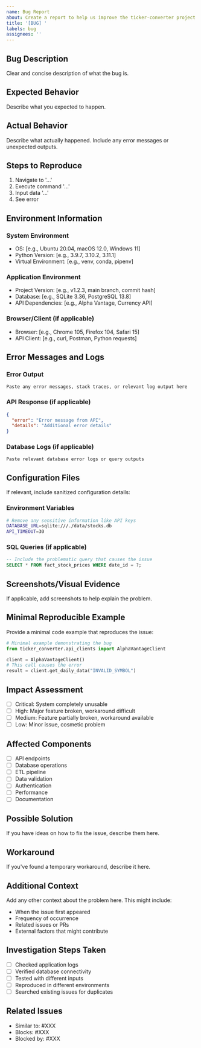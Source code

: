 ```yaml
---
name: Bug Report
about: Create a report to help us improve the ticker-converter project
title: '[BUG] '
labels: bug
assignees: ''
---
```


## Bug Description
Clear and concise description of what the bug is.

## Expected Behavior
Describe what you expected to happen.

## Actual Behavior
Describe what actually happened. Include any error messages or unexpected outputs.

## Steps to Reproduce
1. Navigate to '...'
2. Execute command '...'
3. Input data '...'
4. See error

## Environment Information

### System Environment
- OS: [e.g., Ubuntu 20.04, macOS 12.0, Windows 11]
- Python Version: [e.g., 3.9.7, 3.10.2, 3.11.1]
- Virtual Environment: [e.g., venv, conda, pipenv]

### Application Environment
- Project Version: [e.g., v1.2.3, main branch, commit hash]
- Database: [e.g., SQLite 3.36, PostgreSQL 13.8]
- API Dependencies: [e.g., Alpha Vantage, Currency API]

### Browser/Client (if applicable)
- Browser: [e.g., Chrome 105, Firefox 104, Safari 15]
- API Client: [e.g., curl, Postman, Python requests]

## Error Messages and Logs

### Error Output
```
Paste any error messages, stack traces, or relevant log output here
```

### API Response (if applicable)
```json
{
  "error": "Error message from API",
  "details": "Additional error details"
}
```

### Database Logs (if applicable)
```
Paste relevant database error logs or query outputs
```

## Configuration Files
If relevant, include sanitized configuration details:

### Environment Variables
```bash
# Remove any sensitive information like API keys
DATABASE_URL=sqlite:///./data/stocks.db
API_TIMEOUT=30
```

### SQL Queries (if applicable)
```sql
-- Include the problematic query that causes the issue
SELECT * FROM fact_stock_prices WHERE date_id = ?;
```

## Screenshots/Visual Evidence
If applicable, add screenshots to help explain the problem.

## Minimal Reproducible Example
Provide a minimal code example that reproduces the issue:

```python
# Minimal example demonstrating the bug
from ticker_converter.api_clients import AlphaVantageClient

client = AlphaVantageClient()
# This call causes the error
result = client.get_daily_data("INVALID_SYMBOL")
```

## Impact Assessment
- [ ] Critical: System completely unusable
- [ ] High: Major feature broken, workaround difficult
- [ ] Medium: Feature partially broken, workaround available
- [ ] Low: Minor issue, cosmetic problem

## Affected Components
- [ ] API endpoints
- [ ] Database operations
- [ ] ETL pipeline
- [ ] Data validation
- [ ] Authentication
- [ ] Performance
- [ ] Documentation

## Possible Solution
If you have ideas on how to fix the issue, describe them here.

## Workaround
If you've found a temporary workaround, describe it here.

## Additional Context
Add any other context about the problem here. This might include:
- When the issue first appeared
- Frequency of occurrence
- Related issues or PRs
- External factors that might contribute

## Investigation Steps Taken
- [ ] Checked application logs
- [ ] Verified database connectivity
- [ ] Tested with different inputs
- [ ] Reproduced in different environments
- [ ] Searched existing issues for duplicates

## Related Issues
- Similar to: #XXX
- Blocks: #XXX  
- Blocked by: #XXX
